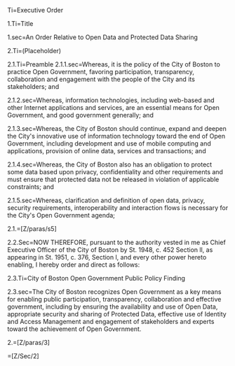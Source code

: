 Ti=Executive Order

1.Ti=Title

1.sec=An Order Relative to Open Data and Protected Data Sharing

2.Ti=(Placeholder)

2.1.Ti=Preamble 
2.1.1.sec=Whereas, it is the policy of the City of Boston to practice Open Government, favoring participation, transparency, collaboration and engagement with the people of the City and its stakeholders; and

2.1.2.sec=Whereas, information technologies, including web-based and other Internet applications and services, are an essential means for Open Government, and good government generally; and

2.1.3.sec=Whereas, the City of Boston should continue, expand and deepen the City's innovative use of information technology toward the end of Open Government, including development and use of mobile computing and applications, provision of online data, services and transactions; and

2.1.4.sec=Whereas, the City of Boston also has an obligation to protect some data based upon privacy, confidentiality and other requirements and must ensure that protected data not be released in violation of applicable constraints; and

2.1.5.sec=Whereas, clarification and definition of open data, privacy, security requirements, interoperability and interaction flows is necessary for the City's Open Government agenda;

2.1.=[Z/paras/s5]

2.2.Sec=NOW THEREFORE, pursuant to the authority vested in me as Chief Executive Officer of the City of Boston by St. 1948, c. 452 Section ll, as appearing in St. 1951, c. 376, Section l, and every other power hereto enabling, I hereby order and direct as follows:

2.3.Ti=City of Boston Open Government Public Policy Finding

2.3.sec=The City of Boston recognizes Open Government as a key means for enabling public participation, transparency, collaboration and effective government, including by ensuring the availability and use of Open Data, appropriate security and sharing of Protected Data, effective use of Identity and Access Management and engagement of stakeholders and experts toward the achievement of Open Government.
    
2.=[Z/paras/3]

=[Z/Sec/2]